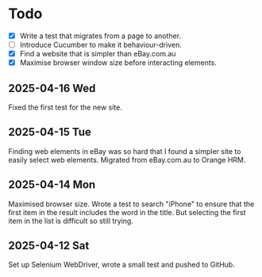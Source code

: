 # Todo
- [x] Write a test that migrates from a page to another.
- [ ] Introduce Cucumber to make it behaviour-driven.
- [x] Find a website that is simpler than eBay.com.au 
- [x] Maximise browser window size before interacting elements.

## 2025-04-16 Wed
Fixed the first test for the new site.

## 2025-04-15 Tue
Finding web elements in eBay was so hard that I found a simpler site to easily select web elements.
Migrated from eBay.com.au to Orange HRM.

## 2025-04-14 Mon
Maximised browser size. 
Wrote a test to search "iPhone" to ensure that the first item in the result includes the word in the title. But selecting the first item in the list is difficult so still trying.

## 2025-04-12 Sat
Set up Selenium WebDriver, wrote a small test and pushed to GitHub.
